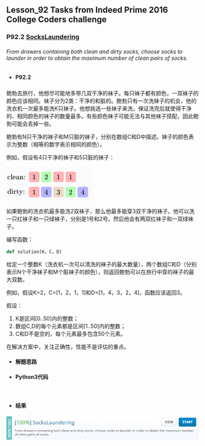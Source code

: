 ## Lesson_92 Tasks from Indeed Prime 2016 College Coders challenge


### P92.2 [SocksLaundering](https://app.codility.com/programmers/lessons/92-tasks_from_indeed_prime_2016_college_coders_challenge/socks_laundering/) 

###### From drawers containing both clean and dirty socks, choose socks to launder in order to obtain the maximum number of clean pairs of socks.

* #### P92.2 

##### 

鲍勃去旅行，他想尽可能地多带几双干净的袜子。每只袜子都有颜色，一双袜子的颜色应该相同。袜子分为2类：干净的和脏的。鲍勃只有一次洗袜子的机会，他的洗衣机一次最多能洗K只袜子。他想挑选一些袜子来洗，保证洗完后就使得干净的、相同颜色的袜子的数量最多。有些颜色袜子可能无法与其他袜子搭配，因此鲍勃可能会丢掉一些。

鲍勃有N只干净的袜子和M只脏的袜子，分别在数组C和D中描述。袜子的颜色表示为整数（相等的数字表示相同的颜色）。

例如，假设有4只干净的袜子和5只脏的袜子：

![image](https://github.com/Anfany/Codility-Lessons-By-Python3/blob/master/L92_Tasks%20from%20Indeed%20Prime%202016%20College%20Coders%20challenge/92.2.1.png)

如果鲍勃的洗衣机最多能洗2双袜子，那么他最多能穿3双干净的袜子。他可以洗一只红袜子和一只绿袜子，分别是1号和2号。然后他会有两双红袜子和一双绿袜子。

编写函数：
```python
def solution(K，C，D)
```

给定一个整数K（洗衣机一次可以清洗的袜子的最大数量），两个数组C和D（分别表示N个干净袜子和M个脏袜子的颜色），则返回鲍勃可以在旅行中穿的袜子的最大双数。

例如，假设K=2，C=[1，2，1，1]和D=[1，4，3，2，4]，函数应该返回3。

假设：

  1. K是区间[0..50]内的整数；
  2. 数组C,D的每个元素都是区间[1..50]内的整数；
  3. C和D不是空的，每个元素最多包含50个元素。
  
在解决方案中，关注正确性，性能不是评估的重点。



* #### 解题思路

 

* #### Python3代码

```python



```

* #### 结果



![image](https://github.com/Anfany/Codility-Lessons-By-Python3/blob/master/L92_Tasks%20from%20Indeed%20Prime%202016%20College%20Coders%20challenge/92.2.png)
